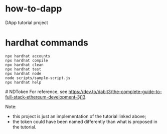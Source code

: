 # how-to-dapp
DApp tutorial project
# hardhat commands

```shell
npx hardhat accounts
npx hardhat compile
npx hardhat clean
npx hardhat test
npx hardhat node
node scripts/sample-script.js
npx hardhat help
```

# NDToken
For reference, see https://dev.to/dabit3/the-complete-guide-to-full-stack-ethereum-development-3j13.

Note:
- this project is just an implementation of the tutorial linked above;
- the token could have been named differently than what is proposed in the tutorial.
